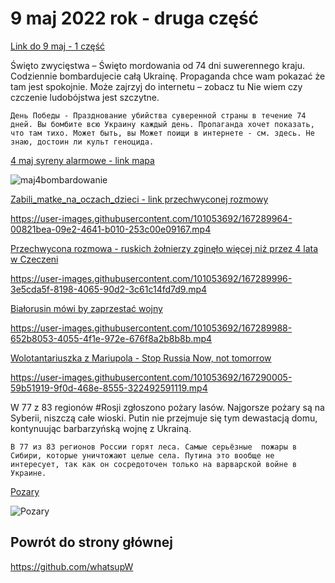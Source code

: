 # 9 maj 2022 rok - druga część

[Link do 9 maj - 1 część](https://github.com/whatsupW/whatsupW/blob/main/9_maj_2022.md)

Święto zwycięstwa – Święto mordowania od 74 dni suwerennego kraju.
Codziennie bombardujecie całą Ukrainę.
Propaganda chce wam pokazać że tam jest spokojnie. Może zajrzyj do internetu – zobacz tu
Nie wiem czy czczenie ludobójstwa jest szczytne.

```
День Победы - Празднование убийства суверенной страны в течение 74 дней. Вы бомбите всю Украину каждый день. Пропаганда хочет показать, что там тихо. Может быть, вы Может поищи в интернете - см. здесь. Не знаю, достоин ли культ геноцида.
```

[4 maj syreny alarmowe - link mapa](https://github.com/whatsupW/whatsupW/blob/main/img/7/maj4bombardowanie.jpg?raw=true)

![maj4bombardowanie](https://user-images.githubusercontent.com/101053692/167289051-1ca2f8cb-63f5-4793-a72c-160a22e0ffb4.jpg)

[Zabili_matke_na_oczach_dzieci - link przechwyconej rozmowy](https://github.com/whatsupW/whatsupW/blob/main/img/7/Zabili_matke_na_oczach_dzieci.mp4?raw=true)

https://user-images.githubusercontent.com/101053692/167289964-00821bea-09e2-4641-b010-253c00e09167.mp4

[Przechwycona rozmowa - ruskich żołnierzy zginęło więcej niż przez 4 lata w Czeczeni](https://github.com/whatsupW/whatsupW/blob/main/img/7/Zginelo_wiecej.mp4?raw=true)

https://user-images.githubusercontent.com/101053692/167289996-3e5cda5f-8198-4065-90d2-3c61c14fd7d9.mp4

[Białorusin mówi by zaprzestać wojny](https://github.com/whatsupW/whatsupW/blob/main/img/7/Bialorusin_StopWar.mp4?raw=true)

https://user-images.githubusercontent.com/101053692/167289988-652b8053-4055-4f1e-972e-676f8a2b8b8b.mp4

[Wolotantariuszka z Mariupola - Stop Russia Now, not tomorrow](https://github.com/whatsupW/whatsupW/blob/main/img/7/Stop_RussiaNOW_646x270_1522841162083491840.mp4?raw=true)

https://user-images.githubusercontent.com/101053692/167290005-59b51919-9f0d-468e-8555-322492591119.mp4

W 77 z 83 regionów #Rosji zgłoszono pożary lasów. Najgorsze pożary są na Syberii, niszczą całe wioski. Putin nie przejmuje się tym dewastacją domu, kontynuując barbarzyńską wojnę z Ukrainą.

```
В 77 из 83 регионов России горят леса. Самые серьёзные  пожары в Сибири, которые уничтожают целые села. Путина это вообще не интересует, так как он сосредоточен только на варварской войне в Украине.
```

[Pozary](https://github.com/whatsupW/whatsupW/blob/main/img/7/Pozary.jpg?raw=true)

![Pozary](https://user-images.githubusercontent.com/101053692/167291951-3cdb0547-be33-42a1-a9a0-5b785f150d76.jpg)


## Powrót do strony głównej

https://github.com/whatsupW

